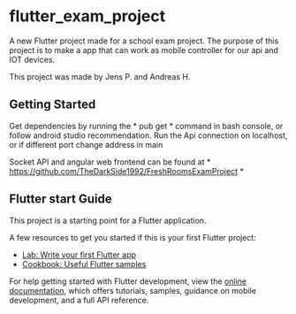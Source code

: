 # flutter_exam_project

A new Flutter project made for a school exam project.
The purpose of this project is to make a app that can work as mobile controller for our api and IOT devices.

This project was made by Jens P. and Andreas H.

## Getting Started
Get dependencies by running the * pub get * command in bash console, or follow android studio recommendation.
Run the Api connection on localhost, or if different port change address in main

Socket API and angular web frontend can be found at * https://github.com/TheDarkSide1992/FreshRoomsExamProject *

## Flutter start Guide
This project is a starting point for a Flutter application.

A few resources to get you started if this is your first Flutter project:

- [Lab: Write your first Flutter app](https://docs.flutter.dev/get-started/codelab)
- [Cookbook: Useful Flutter samples](https://docs.flutter.dev/cookbook)

For help getting started with Flutter development, view the
[online documentation](https://docs.flutter.dev/), which offers tutorials,
samples, guidance on mobile development, and a full API reference.
